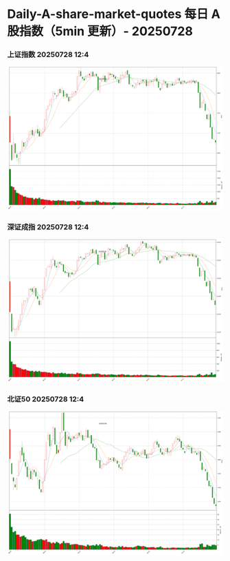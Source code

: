 
# Daily-A-share-market-quotes 每日 A 股指数（5min 更新）- 20250728

### 上证指数 20250728 12:4
![](./fig/2025/7/20250728-sh000001.png)

### 深证成指 20250728 12:4
![](./fig/2025/7/20250728-sz399001.png)

### 北证50 20250728 12:4
![](./fig/2025/7/20250728-bj899050.png)
